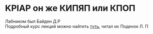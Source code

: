 # KPIAP он же КИПЯП или КПОП 
Лабником был Байден Д.Р<br/>
Подробный курс лекций можно найтить [туть][лекции], читал их Поденок Л. П

[лекции]: https://yadi.sk/d/vyd6zqbP4v4R_g
